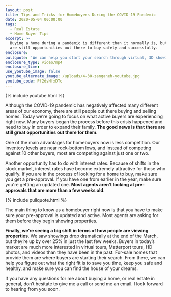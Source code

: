 ```yaml
---
layout: post
title: Tips and Tricks for Homebuyers During the COVID-19 Pandemic
date: 2020-05-04 00:00:00
tags:
  - Real Estate
  - Home Buyer Tips
excerpt: >-
  Buying a home during a pandemic is different than it normally is, but there
  are still opportunities out there to buy safely and successfully.
enclosure:
pullquote: 'We can help you start your search through virtual, 3D showings.'
enclosure_type: video/mp4
enclosure_time:
use_youtube_image: false
youtube_alternate_image: /uploads/4-30-zanganeh-youtube.jpg
youtube_code: Pf2dsHfxDTo
---
```


{% include youtube.html %}

Although the COVID-19 pandemic has negatively affected many different areas of our economy, there are still people out there buying and selling homes. Today we’re going to focus on what active buyers are experiencing right now. Many buyers began the process before this crisis happened and need to buy in order to expand their family. **The good news is that there are still great opportunities out there for them**.

One of the main advantages for homebuyers now is less competition. Our inventory levels are near rock-bottom lows, and instead of competing against 10 other buyers, most are competing against just one or two.

Another opportunity has to do with interest rates. Because of shifts in the stock market, interest rates have become extremely attractive for those who qualify. If you are in the process of looking for a home to buy, make sure you get a pre-approval. If you have one from earlier in the year, make sure you're getting an updated one. **Most agents aren’t looking at pre-approvals that are more than a few weeks old**.

{% include pullquote.html %}

The main thing to know as a homebuyer right now is that you have to make sure your pre-approval is updated and active. Most agents are asking for them before they begin showing properties.

**Finally, we’re seeing a big shift in terms of how people are viewing properties**. We saw showings drop dramatically at the end of the March, but they’re up by over 25% in just the last few weeks. Buyers in today’s market are much more interested in virtual tours, Matterport tours, HD photos, and videos than they have been in the past. For-sale homes that provide them are where buyers are starting their search. From there, we can help you figure out what the right fit is to save you time, keep you safe and healthy, and make sure you can find the house of your dreams.

If you have any questions for me about buying a home, or real estate in general, don’t hesitate to give me a call or send me an email. I look forward to hearing from you soon.
